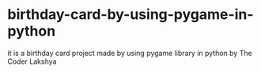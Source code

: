 # birthday-card-by-using-pygame-in-python
it is a birthday card project made by using pygame library in python by The Coder Lakshya
